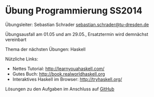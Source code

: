Übung Programmierung SS2014
===========================

Übungsleiter: Sebastian Schrader <sebastian.schrader@tu-dresden.de>

Übungsausfall am 01.05 und am 29.05., Ersatztermin wird demnächst vereinbart

Thema der nächsten Übungen: Haskell

Nützliche Links:

- Nettes Tutorial: http://learnyouahaskell.com/
- Gutes Buch: http://book.realworldhaskell.org
- Interaktives Haskell im Browser: http://tryhaskell.org/

Lösungen zu den Aufgaben im Anschluss auf
[GitHub](http://github.com/sebschrader/programmierung-ss2014/)

